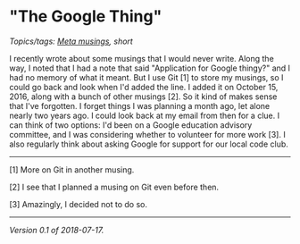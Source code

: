 "The Google Thing"
==================

*Topics/tags: [Meta musings](index-meta), short*

I recently wrote about some
musings that I would never write.  Along the way, I noted that I
had a note that said "Application for Google thingy?" and I had no
memory of what it meant.  But I use Git [1] to store my musings, so I could
go back and look when I'd added the line.  I added it on October 15, 2016,
along with a bunch of other musings [2].  So it kind of makes sense that I've
forgotten.  I forget things I was planning a month ago, let alone nearly
two years ago.  I could look back at my email from then for a clue.  I
can think of two options: I'd been on a Google education advisory committee,
and I was considering whether to volunteer for more work [3].  I also
regularly think about asking Google for support for our local code club.

---

[1] More on Git in another musing.

[2] I see that I planned a musing on Git even before then.

[3] Amazingly, I decided not to do so.

---

*Version 0.1 of 2018-07-17.*
